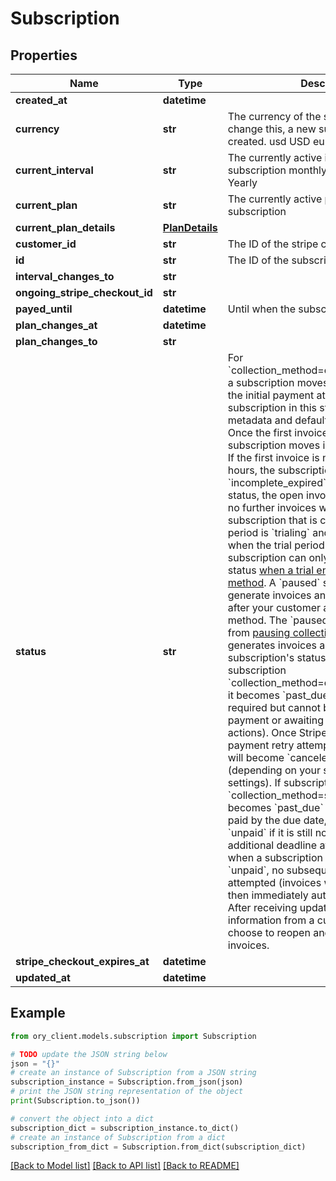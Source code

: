# Subscription


## Properties

Name | Type | Description | Notes
------------ | ------------- | ------------- | -------------
**created_at** | **datetime** |  | [readonly] 
**currency** | **str** | The currency of the subscription. To change this, a new subscription must be created. usd USD eur Euro | [readonly] 
**current_interval** | **str** | The currently active interval of the subscription monthly Monthly yearly Yearly | [readonly] 
**current_plan** | **str** | The currently active plan of the subscription | [readonly] 
**current_plan_details** | [**PlanDetails**](PlanDetails.md) |  | [optional] 
**customer_id** | **str** | The ID of the stripe customer | [readonly] 
**id** | **str** | The ID of the subscription | [readonly] 
**interval_changes_to** | **str** |  | 
**ongoing_stripe_checkout_id** | **str** |  | [optional] 
**payed_until** | **datetime** | Until when the subscription is payed | [readonly] 
**plan_changes_at** | **datetime** |  | [optional] 
**plan_changes_to** | **str** |  | 
**status** | **str** | For &#x60;collection_method&#x3D;charge_automatically&#x60; a subscription moves into &#x60;incomplete&#x60; if the initial payment attempt fails. A subscription in this status can only have metadata and default_source updated. Once the first invoice is paid, the subscription moves into an &#x60;active&#x60; status. If the first invoice is not paid within 23 hours, the subscription transitions to &#x60;incomplete_expired&#x60;. This is a terminal status, the open invoice will be voided and no further invoices will be generated.  A subscription that is currently in a trial period is &#x60;trialing&#x60; and moves to &#x60;active&#x60; when the trial period is over.  A subscription can only enter a &#x60;paused&#x60; status [when a trial ends without a payment method](https://stripe.com/billing/subscriptions/trials#create-free-trials-without-payment). A &#x60;paused&#x60; subscription doesn&#39;t generate invoices and can be resumed after your customer adds their payment method. The &#x60;paused&#x60; status is different from [pausing collection](https://stripe.com/billing/subscriptions/pause-payment), which still generates invoices and leaves the subscription&#39;s status unchanged.  If subscription &#x60;collection_method&#x3D;charge_automatically&#x60;, it becomes &#x60;past_due&#x60; when payment is required but cannot be paid (due to failed payment or awaiting additional user actions). Once Stripe has exhausted all payment retry attempts, the subscription will become &#x60;canceled&#x60; or &#x60;unpaid&#x60; (depending on your subscriptions settings).  If subscription &#x60;collection_method&#x3D;send_invoice&#x60; it becomes &#x60;past_due&#x60; when its invoice is not paid by the due date, and &#x60;canceled&#x60; or &#x60;unpaid&#x60; if it is still not paid by an additional deadline after that. Note that when a subscription has a status of &#x60;unpaid&#x60;, no subsequent invoices will be attempted (invoices will be created, but then immediately automatically closed). After receiving updated payment information from a customer, you may choose to reopen and pay their closed invoices. | 
**stripe_checkout_expires_at** | **datetime** |  | [optional] 
**updated_at** | **datetime** |  | [readonly] 

## Example

```python
from ory_client.models.subscription import Subscription

# TODO update the JSON string below
json = "{}"
# create an instance of Subscription from a JSON string
subscription_instance = Subscription.from_json(json)
# print the JSON string representation of the object
print(Subscription.to_json())

# convert the object into a dict
subscription_dict = subscription_instance.to_dict()
# create an instance of Subscription from a dict
subscription_from_dict = Subscription.from_dict(subscription_dict)
```
[[Back to Model list]](../README.md#documentation-for-models) [[Back to API list]](../README.md#documentation-for-api-endpoints) [[Back to README]](../README.md)


